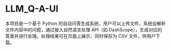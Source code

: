 # LLM_Q-A-UI
本项目是一个基于 Python 的自动问答生成系统，用户可以上传文件，系统会解析文件内容中的问题，通过接入自然语言处理 API（如 DashScope），生成对应的答案并进行处理。处理结果可在页面上展示，同时保存为 CSV 文件，供用户下载。
